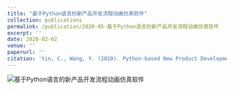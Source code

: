 ```yaml
---
title: "基于Python语言的新产品开发流程动画仿真软件"
collection: publications
permalink: /publication/2020-05-基于Python语言的新产品开发流程动画仿真软件
excerpt: ''
date: 2020-02-02
venue: ''
paperurl: ''
citation: 'Yin, C., Wang, Y. (2020). Python-based New Product Development Process Animation Simulation Software (Version 1.0) [Computer software]. Beijing,  China Agricultural University.'
---
```


![基于Python语言的新产品开发流程动画仿真软件](https://cdn.jsdelivr.net/gh/george-wyy/MyPic/202305251405096.png)

